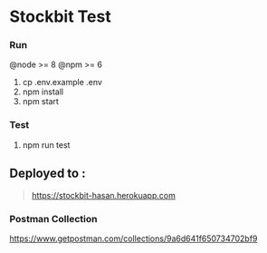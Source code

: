 

# Stockbit Test 

### Run
@node >= 8
@npm >= 6


1. cp .env.example .env
2. npm install
3. npm start

### Test
1. npm run test

## Deployed to  : 
> https://stockbit-hasan.herokuapp.com

### Postman Collection
https://www.getpostman.com/collections/9a6d641f650734702bf9